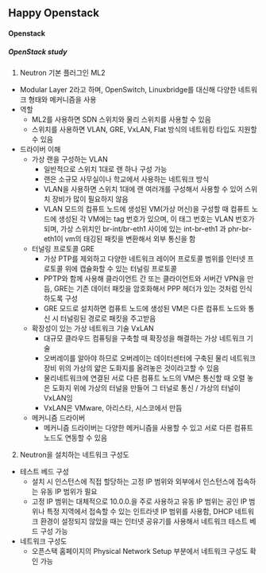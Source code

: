 ## Happy Openstack

#### Openstack

##### OpenStack study

1. Neutron 기본 플러그인 ML2
  - Modular Layer 2라고 하며, OpenSwitch, Linuxbridge를 대신해 다양한 네트워크 형태와 메커니즘을 사용
  - 역할
    - ML2를 사용하면 SDN 스위치와 물리 스위치를 사용할 수 있음
    - 스위치를 사용하면 VLAN, GRE, VxLAN, Flat 방식의 네트워킹 타입도 지원할 수 있음
  - 드라이버 이해
    - 가상 랜을 구성하는 VLAN
      - 일반적으로 스위치 1대로 랜 하나 구성 가능
      - 랜은 소규모 사무실이나 학교에서 사용하는 네트워크 방식
      - VLAN을 사용하면 스위치 1대에 랜 여러개를 구성해서 사용할 수 있어 스위치 장비가 많이 필요하지 않음
      - VLAN 모드의 컴퓨트 노드에 생성된 VM(가상 머신)을 구성할 때 컴퓨트 노드에 생성된 각 VM에는 tag 번호가 있으며, 이 태그 번호는 VLAN 번호가 되며, 가상 스위치인 br-int/br-eth1 사이에 있는 int-br-eth1 과 phr-br-eth1이 vm의 태깅된 패킷을 변환해서 외부 통신을 함
    - 터널링 프로토콜 GRE
      - 가상 PTP를 제외하고 다양한 네트워크 레이어 프로토콜 범위를 인터넷 프로토콜 위에 캡슐화할 수 있는 터널링 프로토콜
      - PPTP와 함께 사용해 클라이언트 간 또는 클라이언트와 서버간 VPN을 만듬, GRE는 기존 데이터 패킷을 암호화해서 PPP 헤더가 있는 것처럼 인식하도록 구성
      - GRE 모드로 설치하면 컴퓨트 노드에 생성된 VM은 다른 컴퓨트 노드와 통신 시 터널링된 경로로 패킷을 주고받음
    - 확장성이 있는 가상 네트워크 기술 VxLAN
      - 대규모 클라우드 컴퓨팅을 구축할 때 확장성을 해결하는 가상 네트워크 기술
      - 오버레이를 알아야 하므로 오버레이는 데이터센터에 구축된 물리 네트워크 장비 위의 가상의 얇은 도화지를 올려놓은 것이라고할 수 있음
      - 물리네트워크에 연결된 서로 다른 컴퓨트 노드의 VM은 통신할 때 오렬 놓은 도화지 위에 가상의 터널을 만들어 그 터널로 통신 / 가상의 터널이 VxLAN임
      - VxLAN은 VMware, 아리스타, 시스코에서 만듬
    - 메커니즘 드라이버
      - 메커니즘 드라이버는 다양한 메커니즘을 사용할 수 있고 서로 다른 컴퓨트 노드도 연동할 수 있음

2. Neutron을 설치하는 네트워크 구성도
  - 테스트 베드 구성
    - 설치 시 인스턴스에 직접 할당하는 고정 IP 범위와 외부에서 인스턴스에 접속하는 유동 IP 범위가 필요
    - 고정 IP 범위는 대체적으로 10.0.0.을 주로 사용하고 유동 IP 범위는 공인 IP 범위나 특정 지역에서 접속할 수 있는 인트라넷 IP 범위를 사용함, DHCP 네트워크 환경이 설정되지 않았을 때는 인터넷 공유기를 사용해서 네트워크 테스트 베드 구성 가능
  - 네트워크 구성도
    - 오픈스택 홈페이지의 Physical Network Setup 부분에서 네트워크 구성도 확인 가능
    
